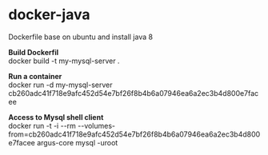 # docker-java
Dockerfile base on ubuntu and install java 8

**Build Dockerfil** <br />
docker build -t my-mysql-server .

**Run a container** <br />
docker run -d my-mysql-server 
cb260adc41f718e9afc452d54e7bf26f8b4b6a07946ea6a2ec3b4d800e7facee

**Access to Mysql shell client** <br />
docker run -t -i --rm --volumes-from=cb260adc41f718e9afc452d54e7bf26f8b4b6a07946ea6a2ec3b4d800e7facee  argus-core mysql -uroot

